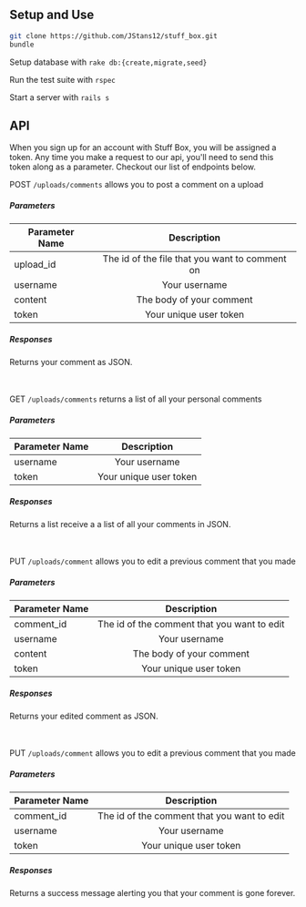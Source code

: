 ## Setup and Use

```bash
git clone https://github.com/JStans12/stuff_box.git
bundle
```

Setup database with ```rake db:{create,migrate,seed}```

Run the test suite with ```rspec```

Start a server with ```rails s```

## API

When you sign up for an account with Stuff Box, you will be assigned a token. Any time you make a request to our api, you'll need to send this token along as a parameter. Checkout our list of endpoints below.

POST ```/uploads/comments``` allows you to post a comment on a upload

##### Parameters

| Parameter Name | Description |
| ---------------|:-----------:|
| upload_id      | The id of the file that you want to comment on|
| username       | Your username|
| content        | The body of your comment|
| token          | Your unique user token|

##### Responses

Returns your comment as JSON.
<br>
<br>
<br>

GET ```/uploads/comments``` returns a list of all your personal comments

##### Parameters

| Parameter Name | Description |
| ---------------|:-----------:|
| username       | Your username|
| token          | Your unique user token|

##### Responses

Returns a list receive a a list of all your comments in JSON.
<br>
<br>
<br>

PUT ```/uploads/comment``` allows you to edit a previous comment that you made

##### Parameters

| Parameter Name | Description |
| ---------------|:-----------:|
| comment_id      | The id of the comment that you want to edit|
| username       | Your username|
| content        | The body of your comment|
| token          | Your unique user token|

##### Responses

Returns your edited comment as JSON.
<br>
<br>
<br>

PUT ```/uploads/comment``` allows you to edit a previous comment that you made

##### Parameters

| Parameter Name | Description |
| ---------------|:-----------:|
| comment_id      | The id of the comment that you want to edit|
| username       | Your username|
| token          | Your unique user token|

##### Responses

Returns a success message alerting you that your comment is gone forever.
